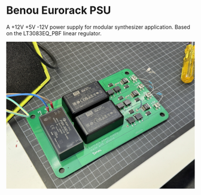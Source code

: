 # Benou Eurorack PSU

A +12V +5V -12V power supply for modular synthesizer application. Based on the LT3083EQ_PBF linear regulator.

![](docs/supply.jpeg)
